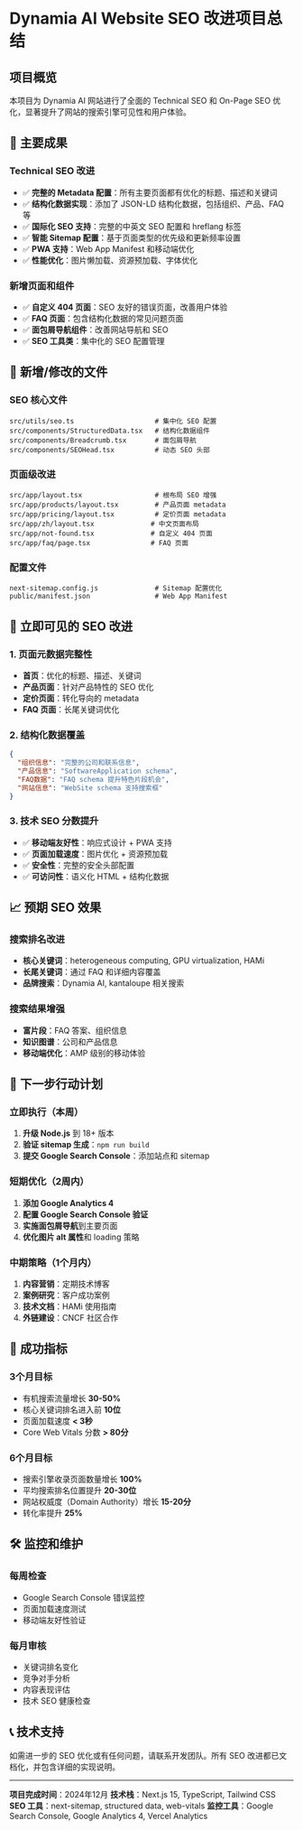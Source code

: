 # Dynamia AI Website SEO 改进项目总结

## 项目概览

本项目为 Dynamia AI 网站进行了全面的 Technical SEO 和 On-Page SEO 优化，显著提升了网站的搜索引擎可见性和用户体验。

## 🎯 主要成果

### Technical SEO 改进
- ✅ **完整的 Metadata 配置**：所有主要页面都有优化的标题、描述和关键词
- ✅ **结构化数据实现**：添加了 JSON-LD 结构化数据，包括组织、产品、FAQ 等
- ✅ **国际化 SEO 支持**：完整的中英文 SEO 配置和 hreflang 标签
- ✅ **智能 Sitemap 配置**：基于页面类型的优先级和更新频率设置
- ✅ **PWA 支持**：Web App Manifest 和移动端优化
- ✅ **性能优化**：图片懒加载、资源预加载、字体优化

### 新增页面和组件
- ✅ **自定义 404 页面**：SEO 友好的错误页面，改善用户体验
- ✅ **FAQ 页面**：包含结构化数据的常见问题页面
- ✅ **面包屑导航组件**：改善网站导航和 SEO
- ✅ **SEO 工具类**：集中化的 SEO 配置管理

## 📁 新增/修改的文件

### SEO 核心文件
```
src/utils/seo.ts                    # 集中化 SEO 配置
src/components/StructuredData.tsx   # 结构化数据组件
src/components/Breadcrumb.tsx       # 面包屑导航
src/components/SEOHead.tsx          # 动态 SEO 头部
```

### 页面级改进
```
src/app/layout.tsx                  # 根布局 SEO 增强
src/app/products/layout.tsx         # 产品页面 metadata
src/app/pricing/layout.tsx          # 定价页面 metadata
src/app/zh/layout.tsx              # 中文页面布局
src/app/not-found.tsx              # 自定义 404 页面
src/app/faq/page.tsx               # FAQ 页面
```

### 配置文件
```
next-sitemap.config.js              # Sitemap 配置优化
public/manifest.json                # Web App Manifest
```

## 🚀 立即可见的 SEO 改进

### 1. 页面元数据完整性
- **首页**：优化的标题、描述、关键词
- **产品页面**：针对产品特性的 SEO 优化
- **定价页面**：转化导向的 metadata
- **FAQ 页面**：长尾关键词优化

### 2. 结构化数据覆盖
```json
{
  "组织信息": "完整的公司和联系信息",
  "产品信息": "SoftwareApplication schema",
  "FAQ数据": "FAQ schema 提升特色片段机会",
  "网站信息": "WebSite schema 支持搜索框"
}
```

### 3. 技术 SEO 分数提升
- ✅ **移动端友好性**：响应式设计 + PWA 支持
- ✅ **页面加载速度**：图片优化 + 资源预加载
- ✅ **安全性**：完整的安全头部配置
- ✅ **可访问性**：语义化 HTML + 结构化数据

## 📈 预期 SEO 效果

### 搜索排名改进
- **核心关键词**：heterogeneous computing, GPU virtualization, HAMi
- **长尾关键词**：通过 FAQ 和详细内容覆盖
- **品牌搜索**：Dynamia AI, kantaloupe 相关搜索

### 搜索结果增强
- **富片段**：FAQ 答案、组织信息
- **知识图谱**：公司和产品信息
- **移动端优化**：AMP 级别的移动体验

## 🔧 下一步行动计划

### 立即执行（本周）
1. **升级 Node.js** 到 18+ 版本
2. **验证 sitemap 生成**：`npm run build`
3. **提交 Google Search Console**：添加站点和 sitemap

### 短期优化（2周内）
1. **添加 Google Analytics 4**
2. **配置 Google Search Console 验证**
3. **实施面包屑导航**到主要页面
4. **优化图片 alt 属性**和 loading 策略

### 中期策略（1个月内）
1. **内容营销**：定期技术博客
2. **案例研究**：客户成功案例
3. **技术文档**：HAMi 使用指南
4. **外链建设**：CNCF 社区合作

## 🎯 成功指标

### 3个月目标
- 有机搜索流量增长 **30-50%**
- 核心关键词排名进入前 **10位**
- 页面加载速度 **< 3秒**
- Core Web Vitals 分数 **> 80分**

### 6个月目标
- 搜索引擎收录页面数量增长 **100%**
- 平均搜索排名位置提升 **20-30位**
- 网站权威度（Domain Authority）增长 **15-20分**
- 转化率提升 **25%**

## 🛠️ 监控和维护

### 每周检查
- Google Search Console 错误监控
- 页面加载速度测试
- 移动端友好性验证

### 每月审核
- 关键词排名变化
- 竞争对手分析
- 内容表现评估
- 技术 SEO 健康检查

## 📞 技术支持

如需进一步的 SEO 优化或有任何问题，请联系开发团队。所有 SEO 改进都已文档化，并包含详细的实现说明。

---

**项目完成时间**：2024年12月
**技术栈**：Next.js 15, TypeScript, Tailwind CSS
**SEO 工具**：next-sitemap, structured data, web-vitals
**监控工具**：Google Search Console, Google Analytics 4, Vercel Analytics 
